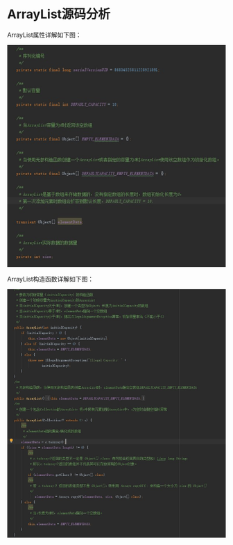 # ArrayList源码分析

ArrayList属性详解如下图：

![ArrayList属性说明](https://github.com/funaifu/ArrayList/blob/master/image/ArryList%E5%B1%9E%E6%80%A7%E8%AF%B4%E6%98%8E.jpg)


ArrayList构造函数详解如下图：

![ArrayList属性说明](https://github.com/funaifu/ArrayList/blob/master/image/%E6%9E%84%E9%80%A0%E5%87%BD%E6%95%B0.jpg)




